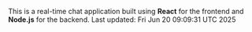 This is a real-time chat application built using **React** for the frontend and **Node.js** for the backend.
Last updated: Fri Jun 20 09:09:31 UTC 2025
